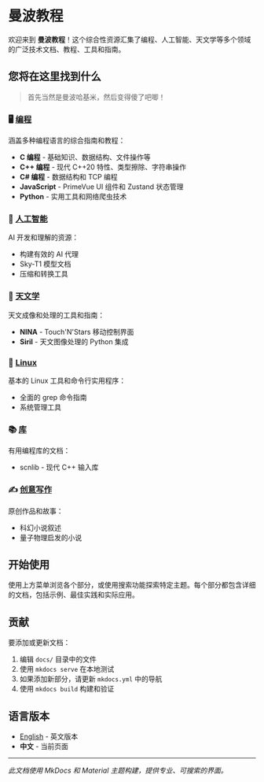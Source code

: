 # 曼波教程

欢迎来到 **曼波教程**！这个综合性资源汇集了编程、人工智能、天文学等多个领域的广泛技术文档、教程、工具和指南。

## 您将在这里找到什么

> 首先当然是曼波哈基米，然后变得傻了吧唧！

### 🖥️ [编程](programming/index.zh.md)

涵盖多种编程语言的综合指南和教程：

- **C 编程** - 基础知识、数据结构、文件操作等
- **C++ 编程** - 现代 C++20 特性、类型擦除、字符串操作
- **C# 编程** - 数据结构和 TCP 编程
- **JavaScript** - PrimeVue UI 组件和 Zustand 状态管理
- **Python** - 实用工具和网络爬虫技术

### 🤖 [人工智能](ai/index.zh.md)

AI 开发和理解的资源：

- 构建有效的 AI 代理
- Sky-T1 模型文档
- 压缩和转换工具

### 🔭 [天文学](astronomy/index.zh.md)

天文成像和处理的工具和指南：

- **NINA** - Touch'N'Stars 移动控制界面
- **Siril** - 天文图像处理的 Python 集成

### 🐧 [Linux](linux/index.zh.md)

基本的 Linux 工具和命令行实用程序：

- 全面的 grep 命令指南
- 系统管理工具

### 📚 [库](libraries/index.zh.md)

有用编程库的文档：

- scnlib - 现代 C++ 输入库

### ✍️ [创意写作](creative/index.zh.md)

原创作品和故事：

- 科幻小说叙述
- 量子物理启发的小说

## 开始使用

使用上方菜单浏览各个部分，或使用搜索功能探索特定主题。每个部分都包含详细的文档，包括示例、最佳实践和实际应用。

## 贡献

要添加或更新文档：

1. 编辑 `docs/` 目录中的文件
2. 使用 `mkdocs serve` 在本地测试
3. 如果添加新部分，请更新 `mkdocs.yml` 中的导航
4. 使用 `mkdocs build` 构建和验证

## 语言版本

- [English](index.md) - 英文版本
- **中文** - 当前页面

---

*此文档使用 MkDocs 和 Material 主题构建，提供专业、可搜索的界面。*
